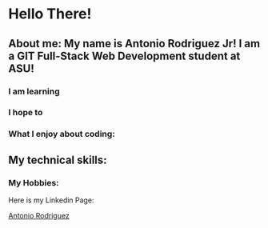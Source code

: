 # Hello There! 

## About me: My name is Antonio Rodriguez Jr! I am a GIT Full-Stack Web Development student at ASU!

### I am learning

### I hope to

### What I enjoy about coding:

## My technical skills:

### My Hobbies:

Here is my Linkedin Page: <div class="badge-base LI-profile-badge" data-locale="en_US" data-size="medium" data-theme="dark" data-type="VERTICAL" data-vanity="antonio-rodriguez-79b6b6224" data-version="v1"><a class="badge-base__link LI-simple-link" href="https://www.linkedin.com/in/antonio-rodriguez-79b6b6224?trk=profile-badge">Antonio Rodriguez</a></div>










<!--
**Antonio6658/Antonio6658** is a ✨ _special_ ✨ repository because its `README.md` (this file) appears on your GitHub profile.

Here are some ideas to get you started:

- 🔭 I’m currently working on ...
- 🌱 I’m currently learning ...
- 👯 I’m looking to collaborate on ...
- 🤔 I’m looking for help with ...
- 💬 Ask me about ...
- 📫 How to reach me: ...
- 😄 Pronouns: ...
- ⚡ Fun fact: ...
-->
